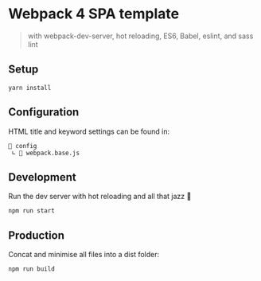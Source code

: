# Webpack 4 SPA template

> with webpack-dev-server, hot reloading, ES6, Babel, eslint, and sass lint

## Setup

`yarn install`

## Configuration

HTML title and keyword settings can be found in:

```
📁 config
 ∟ 📄 webpack.base.js
```

## Development

Run the dev server with hot reloading and all that jazz 🎷

`npm run start`

## Production

Concat and minimise all files into a dist folder:

`npm run build`

